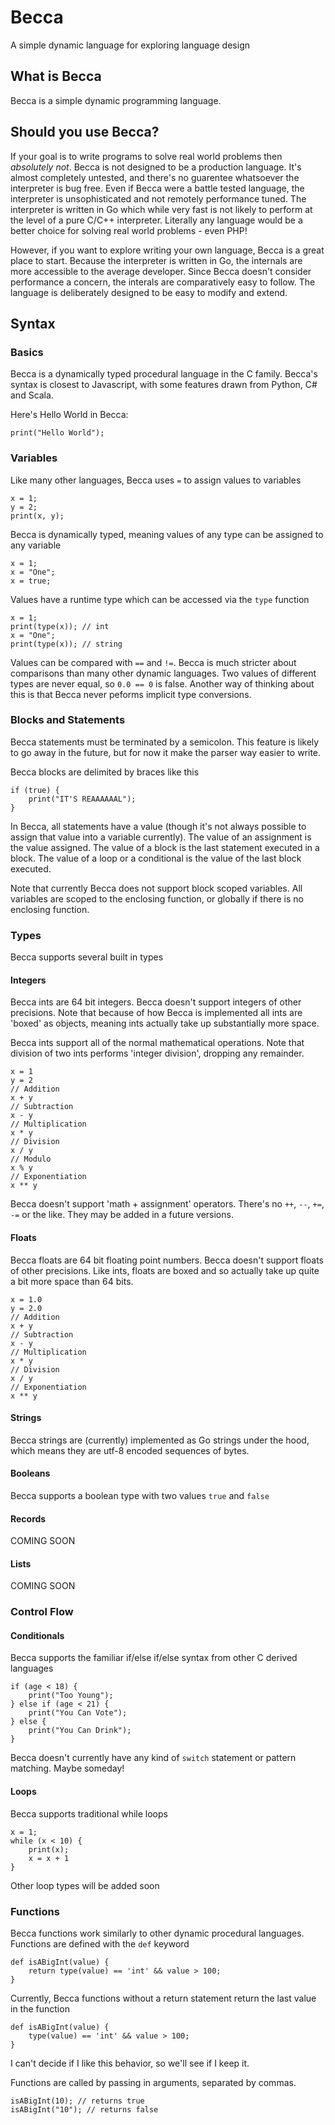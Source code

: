 # Becca
A simple dynamic language for exploring language design

## What is Becca

Becca is a simple dynamic programming language. 

## Should you use Becca?

If your goal is to write programs to solve real world problems then _absolutely not_. Becca is not designed to be a production language. It's almost completely untested, and there's no guarentee whatsoever the interpreter is bug free. Even if Becca were a battle tested language, the interpreter is unsophisticated and not remotely performance tuned. The interpreter is written in Go which while very fast is not likely to perform at the level of a pure C/C++ interpreter. Literally any language would be a better choice for solving real world problems - even PHP!

However, if you want to explore writing your own language, Becca is a great place to start. Because the interpreter is written in Go, the internals are more accessible to the average developer. Since Becca doesn't consider performance a concern, the interals are comparatively easy to follow. The language is deliberately designed to be easy to modify and extend.

## Syntax

### Basics

Becca is a dynamically typed procedural language in the C family. Becca's syntax is closest to Javascript, with some features drawn from Python, C# and Scala. 

Here's Hello World in Becca:

```
print("Hello World");
```

### Variables

Like many other languages, Becca uses `=` to assign values to variables

```
x = 1;
y = 2;
print(x, y);
```

Becca is dynamically typed, meaning values of any type can be assigned to any variable

```
x = 1;
x = "One";
x = true;
```

Values have a runtime type which can be accessed via the `type` function

```
x = 1;
print(type(x)); // int
x = "One";
print(type(x)); // string
```

Values can be compared with `==` and `!=`. Becca is much stricter about comparisons than many other dynamic languages. Two values of different types are never equal, so `0.0 == 0` is false. Another way of thinking about this is that Becca never peforms implicit type conversions.

### Blocks and Statements

Becca statements must be terminated by a semicolon. This feature is likely to go away in the future, but for now it make the parser way easier to write.

Becca blocks are delimited by braces like this 

```
if (true) {
    print("IT'S REAAAAAAL");
}
```

In Becca, all statements have a value (though it's not always possible to assign that value into a variable currently). The value of an assignment is the value assigned. The value of a block is the last statement executed in a block. The value of a loop or a conditional is the value of the last block executed. 

Note that currently Becca does not support block scoped variables. All variables are scoped to the enclosing function, or globally if there is no enclosing function.

### Types

Becca supports several built in types

#### Integers

Becca ints are 64 bit integers. Becca doesn't support integers of other precisions. Note that because of how Becca is implemented all ints are 'boxed' as objects, meaning ints actually take up substantially more space. 

Becca ints support all of the normal mathematical operations. Note that division of two ints performs 'integer division', dropping any remainder. 

```
x = 1
y = 2
// Addition
x + y 
// Subtraction
x - y
// Multiplication
x * y
// Division
x / y
// Modulo
x % y
// Exponentiation
x ** y
```

Becca doesn't support 'math + assignment' operators. There's no `++`, `--`, `+=`, `-=` or the like. They may be added in a future versions.

#### Floats

Becca floats are 64 bit floating point numbers. Becca doesn't support floats of other precisions. Like ints, floats are boxed and so actually take up quite a bit more space than 64 bits.

```
x = 1.0
y = 2.0
// Addition
x + y 
// Subtraction
x - y
// Multiplication
x * y
// Division
x / y
// Exponentiation
x ** y
```

#### Strings

Becca strings are (currently) implemented as Go strings under the hood, which means they are utf-8 encoded sequences of bytes. 

#### Booleans

Becca supports a boolean type with two values `true` and `false`


#### Records
COMING SOON

#### Lists
COMING SOON

### Control Flow

#### Conditionals

Becca supports the familiar if/else if/else syntax from other C derived languages

```
if (age < 18) {
    print("Too Young");
} else if (age < 21) {
    print("You Can Vote");
} else {
    print("You Can Drink");
}
```

Becca doesn't currently have any kind of `switch` statement or pattern matching. Maybe someday!

#### Loops

Becca supports traditional while loops

```
x = 1;
while (x < 10) {
    print(x);
    x = x + 1
}
```

Other loop types will be added soon


### Functions

Becca functions work similarly to other dynamic procedural languages. Functions are defined with the `def` keyword

```
def isABigInt(value) {
    return type(value) == 'int' && value > 100;
}
```

Currently, Becca functions without a return statement return the last value in the function

```
def isABigInt(value) {
    type(value) == 'int' && value > 100;
}
```

I can't decide if I like this behavior, so we'll see if I keep it.

Functions are called by passing in arguments,
separated by commas. 

```
isABigInt(10); // returns true
isABigInt("10"); // returns false
```

